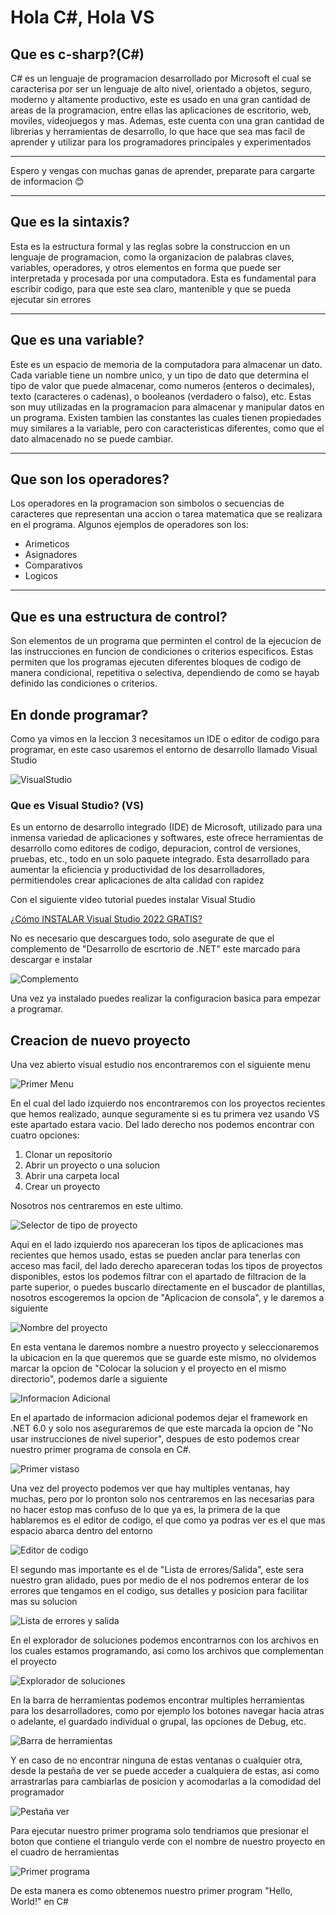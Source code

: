 # Hola C#, Hola VS
## Que es c-sharp?(C#)
C# es un lenguaje de programacion desarrollado por Microsoft el cual se caracterisa por ser un lenguaje de alto nivel, orientado a objetos, seguro, moderno y altamente productivo, este es usado en una gran cantidad de areas de la programacion, entre ellas las aplicaciones de escritorio, web, moviles, videojuegos y mas. Ademas, este cuenta con una gran cantidad de librerias y herramientas de desarrollo, lo que hace que sea mas facil de aprender y utilizar para los programadores principales y experimentados
***
Espero y vengas con muchas ganas de aprender, preparate para cargarte de informacion 😊
***
## Que es la sintaxis?
Esta es la estructura formal y las reglas sobre la construccion en un lenguaje de programacion, como la organizacion de palabras claves, variables, operadores, y otros elementos en forma que puede ser interpretada y procesada por una computadora. Esta es fundamental para escribir codigo, para que este sea claro, mantenible y que se pueda ejecutar sin errores
***
## Que es una variable?
Este es un espacio de memoria de la computadora para almacenar un dato. Cada variable tiene un nombre unico, y un tipo de dato que determina el tipo de valor que puede almacenar, como numeros (enteros o decimales), texto (caracteres o cadenas), o booleanos (verdadero o falso), etc. Estas son muy utilizadas en la programacion para almacenar y manipular datos en un programa. Existen tambien las constantes las cuales tienen propiedades muy similares a la variable, pero con caracteristicas diferentes, como que el dato almacenado no se puede cambiar.
***
## Que son los operadores?
Los operadores en la programacion son simbolos o secuencias de caracteres que representan una accion o tarea matematica que se realizara en el programa. Algunos ejemplos de operadores son los:
*   Arimeticos
*   Asignadores
*   Comparativos
*   Logicos
***
## Que es una estructura de control?
Son elementos de un programa que perminten el control de la ejecucion de las instrucciones en funcion de condiciones o criterios especificos. Estas permiten que los programas ejecuten diferentes bloques de codigo de manera condicional, repetitiva o selectiva, dependiendo de como se hayab definido las condiciones o criterios.

## En donde programar?
Como ya vimos en la leccion 3 necesitamos un IDE o editor de codigo para programar, en este caso usaremos el entorno de desarrollo llamado Visual Studio

![VisualStudio](/img/5/VisualStudio.png "Entorno de desarrollo visual studio")
### Que es Visual Studio? (VS)
Es un entorno de desarrollo integrado (IDE) de Microsoft, utilizado para una inmensa variedad de aplicaciones y softwares, este ofrece herramientas de desarrollo como editores de codigo, depuracion, control de versiones, pruebas, etc., todo en un solo paquete integrado. Esta desarrollado para aumentar la eficiencia y productividad de los desarrolladores, permitiendoles crear aplicaciones de alta calidad con rapidez


Con el siguiente video tutorial puedes instalar Visual Studio

[¿Cómo INSTALAR Visual Studio 2022 GRATIS?](https://www.youtube.com/watch?v=YfgUk8hae0I&t=163s)

No es necesario que descargues todo, solo asegurate de que el complemento de "Desarrollo de escrtorio de .NET" este marcado para descargar e instalar

![Complemento](/img/5/ComplementoVS.png "Complemento necesario para las aplicaciones en consola")

Una vez ya instalado puedes realizar la configuracion basica para empezar a programar.

## Creacion de nuevo proyecto
Una vez abierto visual estudio nos encontraremos con el siguiente menu

![Primer Menu](/img/5/SelectorDeProyectos.png "Menu principal")

En el cual del lado izquierdo nos encontraremos con los proyectos recientes que hemos realizado, aunque seguramente si es tu primera vez usando VS este apartado estara vacio.
Del lado derecho nos podemos encontrar con cuatro opciones:
1.  Clonar un repositorio
1.  Abrir un proyecto o una solucion
1.  Abrir una carpeta local
1.  Crear un proyecto

Nosotros nos centraremos en este ultimo.

![Selector de tipo de proyecto](/img/5/SelectorTipoProyecto.png "Selector de tipo de proyecto")

Aqui en el lado izquierdo nos apareceran los tipos de aplicaciones mas recientes que hemos usado, estas se pueden anclar para tenerlas con acceso mas facil, del lado derecho apareceran todas los tipos de proyectos disponibles, estos los podemos filtrar con el apartado de filtracion de la parte superior, o puedes buscarlo directamente en el buscador de plantillas, nosotros escogeremos la opcion de "Aplicacion de consola", y le daremos a siguiente

![Nombre del proyecto](/img/5/NombreProyecto.png "Nombre del proyecto")

En esta ventana le daremos nombre a nuestro proyecto y seleccionaremos la ubicacion en la que queremos que se guarde este mismo, no olvidemos marcar la opcion de "Colocar la solucion y el proyecto en el mismo directorio", podemos darle a siguiente

![Informacion Adicional](/img/5/InformacionAdicional.png "Informacion Adicional")

En el apartado de informacion adicional podemos dejar el framework en .NET 6.0 y solo nos aseguraremos de que este marcada la opcion de "No usar instrucciones de nivel superior", despues de esto podemos crear nuestro primer programa de consola en C#.

![Primer vistaso](/img/5/PrimerVistaso.png "Primer vistaso al entorno de visual studio")

Una vez del proyecto podemos ver que hay multiples ventanas, hay muchas, pero por lo pronton solo nos centraremos en las necesarias para no hacer estop mas confuso de lo que ya es, la primera de la que hablaremos es el editor de codigo, el que como ya podras ver es el que mas espacio abarca dentro del entorno

![Editor de codigo](/img/5/EditorCodigo.png "Editor de codigo")

El segundo mas importante es el de "Lista de errores/Salida", este sera nuestro gran alidado, pues por medio de el nos podremos enterar de los errores que tengamos en el codigo, sus detalles y posicion para facilitar mas su solucion 

![Lista de errores y salida](/img/5/ListaErroresSalida.png "Lista de errores y salida")

En el explorador de soluciones podemos encontrarnos con los archivos en los cuales estamos programando, asi como los archivos que complementan el proyecto

![Explorador de soluciones](/img/5/ExploradorSoluciones.png "Explorador de soluciones")

En la barra de herramientas podemos encontrar multiples herramientas para los desarrolladores, como por ejemplo los botones navegar hacia atras o adelante, el guardado individual o grupal, las opciones de Debug, etc.

![Barra de herramientas](/img/5/BarraHerramientas.png "Barra de herramientas")

Y en caso de no encontrar ninguna de estas ventanas o cualquier otra, desde la pestaña de ver se puede acceder a cualquiera de estas, asi como arrastrarlas para cambiarlas de posicion y acomodarlas a la comodidad del programador

![Pestaña ver](/img/5/Ver.png "Pestaña ver")

Para ejecutar nuestro primer programa solo tendriamos que presionar el boton que contiene el triangulo verde con el nombre de nuestro proyecto en el cuadro de herramientas

![Primer programa](/img/5/PrimerPrograma.png "Primer programa")

De esta manera es como obtenemos nuestro primer program "Hello, World!" en C#

